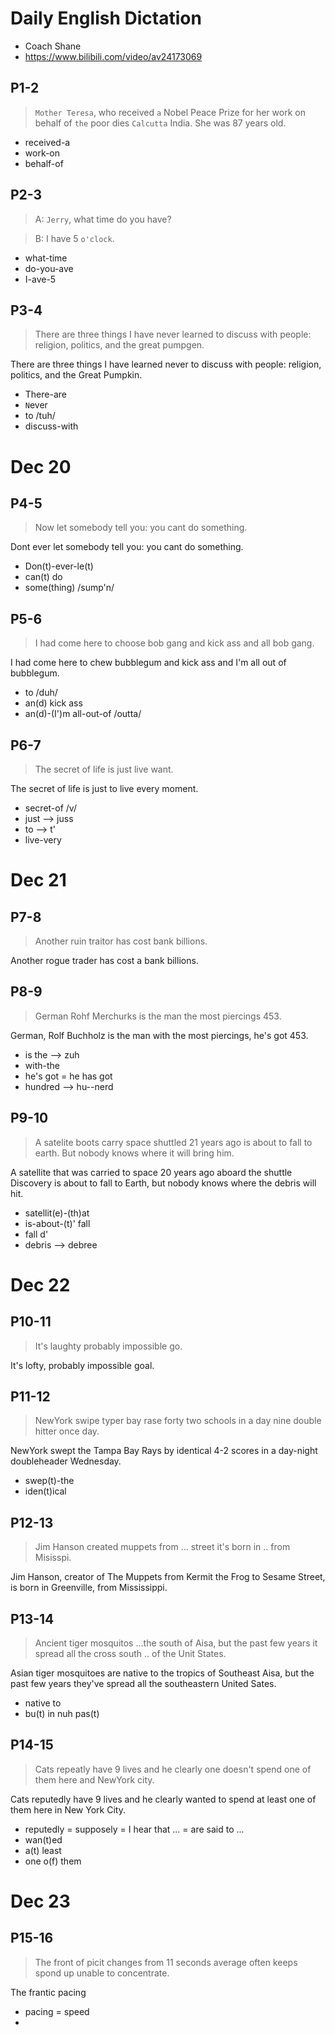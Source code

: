 # Daily English Dictation 

- Coach Shane
- https://www.bilibili.com/video/av24173069

## P1-2

> `Mother Teresa`, who received `a` Nobel Peace Prize for her work on
> behalf of `the` poor dies `Calcutta` India. She was 87 years old.

- received-a
- work-on
- behalf-of

## P2-3

> A: `Jerry`, what time do you have?

> B: I have 5 `o'clock`.

- what-time
- do-you-ave
- I-ave-5

## P3-4

> There are three things I have never learned to discuss with people:
> religion, politics, and the great pumpgen.

There are three things I have learned never to discuss with people:
religion, politics, and the Great Pumpkin.

- There-are
- `N`ever
- to /tuh/
- discuss-with

# Dec 20

## P4-5


> Now let somebody tell you: you cant do something.

Dont ever let somebody tell you: you cant do something.

- Don(t)-ever-le(t)
- can(t) do
- some(thing) /sump'n/


## P5-6


> I had come here to choose bob gang and kick ass and all bob gang.

I had come here to chew bubblegum and kick ass and I'm all out of
bubblegum.

- to /duh/
- an(d) kick ass
- an(d)-(I')m all-out-of /outta/

## P6-7

> The secret of life is just live want.

The secret of life is just to live every moment.

- secret-of /v/
- just --> juss
- to --> t'
- live-very

# Dec 21

## P7-8

> Another ruin traitor has cost bank billions.

Another rogue trader has cost a bank billions.

## P8-9

> German Rohf Merchurks is the man the most piercings 453.

German, Rolf Buchholz is the man with the most piercings, he's got 453.

- is the -->  zuh
- with-the
- he's got = he has got
- hundred --> hu--nerd

## P9-10

> A satelite boots carry space shuttled 21 years ago is about to fall to
> earth. But nobody knows where it will bring him.

A satellite that was carried to space 20 years ago aboard the shuttle
Discovery is about to fall to Earth, but nobody knows where the debris
will hit.

- satellit(e)-(th)at 
- is-about-(t)' fall 
- fall d'
- debris --> debree

# Dec 22

## P10-11

> It's laughty probably impossible go.

It's lofty, probably impossible goal.

## P11-12

> NewYork swipe typer bay rase forty two schools in a day nine double hitter once day. 

NewYork swept the Tampa Bay Rays by identical 4-2 scores in a day-night doubleheader Wednesday.

- swep(t)-the
- iden(t)ical

## P12-13

> Jim Hanson created muppets from ... street it's born in .. from Misisspi.

Jim Hanson, creator of The Muppets from Kermit the Frog to Sesame
Street, is born in Greenville, from Mississippi.

## P13-14

> Ancient tiger mosquitos ...the south of Aisa, but the past few years
> it spread all the cross south .. of the Unit States.

Asian tiger mosquitoes are native to the tropics of Southeast Aisa, but
the past few years they've spread all the southeastern United Sates.

- native to 
- bu(t) in nuh pas(t)

## P14-15

> Cats repeatly have 9 lives and he clearly one doesn't spend one of them
> here and NewYork city.

Cats reputedly have 9 lives and he clearly wanted to spend at least one
of them here in New York City.

- reputedly = supposely = I hear that ... = are said to ...
- wan(t)ed 
- a(t) least
- one o(f) them

# Dec 23

## P15-16

> The front of picit changes from 11 seconds average often keeps spond
> up unable to concentrate.

The frantic pacing 

- pacing = speed
-  
